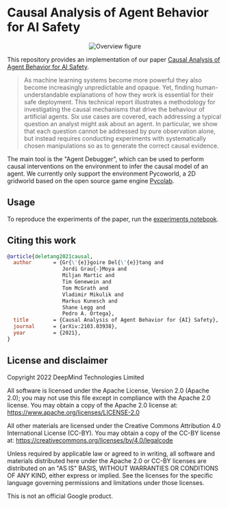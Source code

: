 # Causal Analysis of Agent Behavior for AI Safety

<p align="center">
  <img src="https://raw.githubusercontent.com/deepmind/agent_debugger/master/overview.jpg" alt="Overview figure"/>
</p>

This repository provides an implementation of our paper [Causal Analysis of Agent Behavior for AI Safety](https://arxiv.org/abs/2103.03938).

>As machine learning systems become more powerful they also become increasingly unpredictable and opaque.
Yet, finding human-understandable explanations of how they work is essential for their safe deployment.
This technical report illustrates a methodology for investigating the causal mechanisms that drive the behaviour of artificial agents.
Six use cases are covered, each addressing a typical question an analyst might ask about an agent.
In particular, we show that each question cannot be addressed by pure observation alone, but instead requires conducting experiments with systematically chosen manipulations so as to generate the correct causal evidence.

The main tool is the "Agent Debugger", which can be used to perform causal interventions on the environment to infer the causal model of an agent.
We currently only support the environment Pycoworld, a 2D gridworld based on the open source game engine [Pycolab](https://github.com/deepmind/pycolab).


## Usage

To reproduce the experiments of the paper, run the [experiments notebook](https://colab.research.google.com/github/deepmind/agent_debugger/blob/master/colabs/experiments.ipynb).


## Citing this work

```bibtex
@article{deletang2021causal,
  author       = {Gr{\'{e}}goire Del{\'{e}}tang and
                  Jordi Grau{-}Moya and
                  Miljan Martic and
                  Tim Genewein and
                  Tom McGrath and
                  Vladimir Mikulik and
                  Markus Kunesch and
                  Shane Legg and
                  Pedro A. Ortega},
  title        = {Causal Analysis of Agent Behavior for {AI} Safety},
  journal      = {arXiv:2103.03938},
  year         = {2021},
}
```


## License and disclaimer

Copyright 2022 DeepMind Technologies Limited

All software is licensed under the Apache License, Version 2.0 (Apache 2.0);
you may not use this file except in compliance with the Apache 2.0 license.
You may obtain a copy of the Apache 2.0 license at:
https://www.apache.org/licenses/LICENSE-2.0

All other materials are licensed under the Creative Commons Attribution 4.0
International License (CC-BY). You may obtain a copy of the CC-BY license at:
https://creativecommons.org/licenses/by/4.0/legalcode

Unless required by applicable law or agreed to in writing, all software and
materials distributed here under the Apache 2.0 or CC-BY licenses are
distributed on an "AS IS" BASIS, WITHOUT WARRANTIES OR CONDITIONS OF ANY KIND,
either express or implied. See the licenses for the specific language governing
permissions and limitations under those licenses.

This is not an official Google product.
